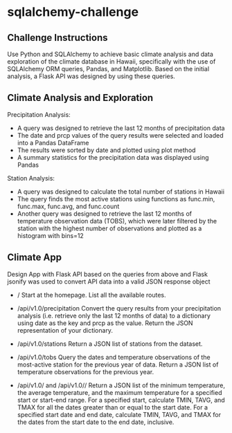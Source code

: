 # sqlalchemy-challenge

## Challenge Instructions
Use Python and SQLAlchemy to achieve basic climate analysis and data exploration of the climate database in Hawaii, specifically with the use of SQLAlchemy ORM queries, Pandas, and Matplotlib. Based on the initial analysis, a Flask API was designed by using these queries.

## Climate Analysis and Exploration

Precipitation Analysis:
- A query was designed to retrieve the last 12 months of precipitation data
- The date and prcp values of the query results were selected and loaded into a Pandas DataFrame
- The results were sorted by date and plotted using plot method
- A summary statistics for the precipitation data was displayed using Pandas

Station Analysis:
- A query was designed to calculate the total number of stations in Hawaii
- The query finds the most active stations using functions as func.min, func.max, func.avg, and func.count
- Another query was designed to retrieve the last 12 months of temperature observation data (TOBS), which were later filtered by the station with the highest number of observations and plotted as a histogram with bins=12

## Climate App
Design App with Flask API based on the queries from above and Flask jsonify was used to convert API data into a valid JSON response object

- /
Start at the homepage.
List all the available routes.

- /api/v1.0/precipitation
Convert the query results from your precipitation analysis (i.e. retrieve only the last 12 months of data) to a dictionary using date as the key and prcp as the value.
Return the JSON representation of your dictionary.

- /api/v1.0/stations
Return a JSON list of stations from the dataset.

- /api/v1.0/tobs
Query the dates and temperature observations of the most-active station for the previous year of data.
Return a JSON list of temperature observations for the previous year.

- /api/v1.0/<start> and /api/v1.0/<start>/<end>
Return a JSON list of the minimum temperature, the average temperature, and the maximum temperature for a specified start or start-end range.
For a specified start, calculate TMIN, TAVG, and TMAX for all the dates greater than or equal to the start date.
For a specified start date and end date, calculate TMIN, TAVG, and TMAX for the dates from the start date to the end date, inclusive.
